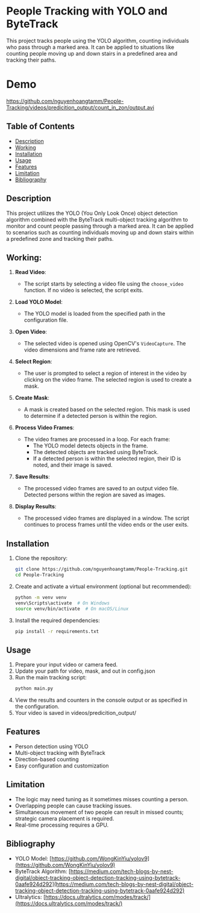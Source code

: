 # People Tracking with YOLO and ByteTrack

This project tracks people using the YOLO algorithm, counting individuals who pass through a marked area. It can be applied to situations like counting people moving up and down stairs in a predefined area and tracking their paths.

# Demo

https://github.com/nguyenhoangtamm/People-Tracking/videos/predicition_output/count_in_zon/output.avi

## Table of Contents

-   [Description](#description)
-   [Working](#Working)
-   [Installation](#installation)
-   [Usage](#usage)
-   [Features](#features)
-   [Limitation](#Limitation)
-   [Bibliography](#Bibliography)

## Description

This project utilizes the YOLO (You Only Look Once) object detection algorithm combined with the ByteTrack multi-object tracking algorithm to monitor and count people passing through a marked area. It can be applied to scenarios such as counting individuals moving up and down stairs within a predefined zone and tracking their paths.

## Working:

1. **Read Video**:

    - The script starts by selecting a video file using the `choose_video` function. If no video is selected, the script exits.

2. **Load YOLO Model**:

    - The YOLO model is loaded from the specified path in the configuration file.

3. **Open Video**:

    - The selected video is opened using OpenCV's `VideoCapture`. The video dimensions and frame rate are retrieved.

4. **Select Region**:

    - The user is prompted to select a region of interest in the video by clicking on the video frame. The selected region is used to create a mask.

5. **Create Mask**:

    - A mask is created based on the selected region. This mask is used to determine if a detected person is within the region.

6. **Process Video Frames**:

    - The video frames are processed in a loop. For each frame:
        - The YOLO model detects objects in the frame.
        - The detected objects are tracked using ByteTrack.
        - If a detected person is within the selected region, their ID is noted, and their image is saved.

7. **Save Results**:

    - The processed video frames are saved to an output video file. Detected persons within the region are saved as images.

8. **Display Results**:
    - The processed video frames are displayed in a window. The script continues to process frames until the video ends or the user exits.

## Installation

1. Clone the repository:

    ```bash
    git clone https://github.com/nguyenhoangtamm/People-Tracking.git
    cd People-Tracking
    ```

2. Create and activate a virtual environment (optional but recommended):

    ```bash
    python -m venv venv
    venv\Scripts\activate  # On Windows
    source venv/bin/activate  # On macOS/Linux
    ```

3. Install the required dependencies:
    ```bash
    pip install -r requirements.txt
    ```

## Usage

1. Prepare your input video or camera feed.
2. Update your path for video, mask, and out in config.json
3. Run the main tracking script:
    ```bash
    python main.py
    ```
4. View the results and counters in the console output or as specified in the configuration.
5. Your video is saved in videos/predicition_output/

## Features

-   Person detection using YOLO
-   Multi-object tracking with ByteTrack
-   Direction-based counting
-   Easy configuration and customization

## Limitation

-   The logic may need tuning as it sometimes misses counting a person.
-   Overlapping people can cause tracking issues.
-   Simultaneous movement of two people can result in missed counts; strategic camera placement is required.
-   Real-time processing requires a GPU.

## Bibliography

-   YOLO Model: [https://github.com/WongKinYiu/yolov9](https://github.com/WongKinYiu/yolov9)
-   ByteTrack Algorithm: [https://medium.com/tech-blogs-by-nest-digital/object-tracking-object-detection-tracking-using-bytetrack-0aafe924d292](https://medium.com/tech-blogs-by-nest-digital/object-tracking-object-detection-tracking-using-bytetrack-0aafe924d292)
-   Ultralytics: [https://docs.ultralytics.com/modes/track/](https://docs.ultralytics.com/modes/track/)
